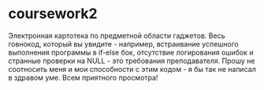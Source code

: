 # coursework2
Электронная картотека по предметной области гаджетов.
Весь говнокод, который вы увидите - например, встраивание успешного выполнения программы в if-else бок, отсутствие логирования ошибок и странные проверки на NULL - 
это требования преподавателя. Прошу не соотносить меня и мои способности с этим кодом - я бы так не написал в здравом уме.
Всем приятного просмотра!
